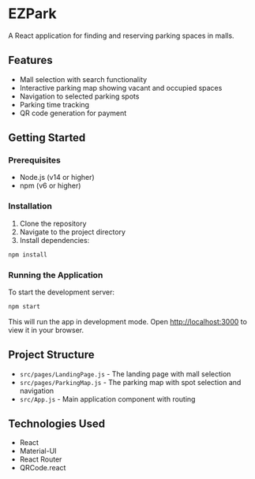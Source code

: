 # EZPark

A React application for finding and reserving parking spaces in malls.

## Features

- Mall selection with search functionality
- Interactive parking map showing vacant and occupied spaces
- Navigation to selected parking spots
- Parking time tracking
- QR code generation for payment

## Getting Started

### Prerequisites

- Node.js (v14 or higher)
- npm (v6 or higher)

### Installation

1. Clone the repository
2. Navigate to the project directory
3. Install dependencies:

```bash
npm install
```

### Running the Application

To start the development server:

```bash
npm start
```

This will run the app in development mode. Open [http://localhost:3000](http://localhost:3000) to view it in your browser.

## Project Structure

- `src/pages/LandingPage.js` - The landing page with mall selection
- `src/pages/ParkingMap.js` - The parking map with spot selection and navigation
- `src/App.js` - Main application component with routing

## Technologies Used

- React
- Material-UI
- React Router
- QRCode.react 
